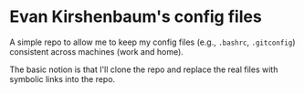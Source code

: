 # Evan Kirshenbaum's config files

A simple repo to allow me to keep my config files (e.g., `.bashrc`,
`.gitconfig`) consistent across machines (work and home).

The basic notion is that I'll clone the repo and replace the real
files with symbolic links into the repo.
